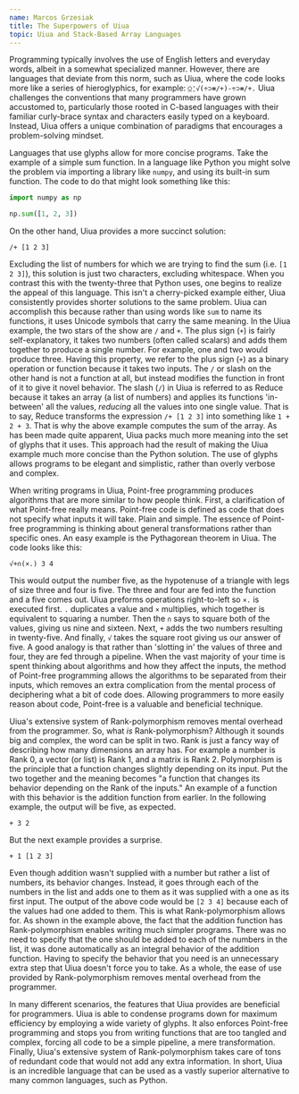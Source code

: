 ```yaml
---
name: Marcos Grzesiak
title: The Superpowers of Uiua
topic: Uiua and Stack-Based Array Languages
---
```

Programming typically involves the use of English letters and everyday words, albeit in a somewhat specialized manner. However, there are languages that deviate from this norm, such as Uiua, where the code looks more like a series of hieroglyphics, for example: `⍜⍘√(÷⊃⧻/+)-÷⊃⧻/+.` Uiua challenges the conventions that many programmers have grown accustomed to, particularly those rooted in C-based languages with their familiar curly-brace syntax and characters easily typed on a keyboard. Instead, Uiua offers a unique combination of paradigms that encourages a problem-solving mindset.

Languages that use glyphs allow for more concise programs. Take the example of a simple sum function. In a language like Python you might solve the problem via importing a library like `numpy`, and using its built-in sum function. The code to do that might look something like this:
    
```python
import numpy as np 

np.sum([1, 2, 3])
```
On the other hand, Uiua provides a more succinct solution:

```uiua
/+ [1 2 3]
```

Excluding the list of numbers for which we are trying to find the sum (i.e. `[1 2 3]`), this solution is just two characters, excluding whitespace. When you contrast this with the twenty-three that Python uses, one begins to realize the appeal of this language. This isn't a cherry-picked example either, Uiua consistently provides shorter solutions to the same problem. Uiua can accomplish this because rather than using words like `sum` to name its functions, it uses Unicode symbols that carry the same meaning. In the Uiua example, the two stars of the show are `/` and `+`. The plus sign (`+`) is fairly self-explanatory, it takes two numbers (often called scalars) and adds them together to produce a single number. For example, one and two would produce three. Having this property, we refer to the plus sign (`+`) as a binary operation or function because it takes two inputs. The `/` or slash on the other hand is not a function at all, but instead modifies the function in front of it to give it novel behavior. The slash (`/`) in Uiua is referred to as Reduce because it takes an array (a list of numbers) and applies its functions 'in-between' all the values, *reducing* all the values into one single value. That is to say, Reduce transforms the expression `/+ [1 2 3]` into something like `1 + 2 + 3`. That is why the above example computes the sum of the array. As has been made quite apparent, Uiua packs much more meaning into the set of glyphs that it uses. This approach had the result of making the Uiua example much more concise than the Python solution. The use of glyphs allows programs to be elegant and simplistic, rather than overly verbose and complex. 

When writing programs in Uiua, Point-free programming produces algorithms that are more similar to how people think. First, a clarification of what Point-free really means. Point-free code is defined as code that does not specify what inputs it will take. Plain and simple. The essence of Point-free programming is thinking about general transformations rather than specific ones. An easy example is the Pythagorean theorem in Uiua. The code looks like this:

```uiua
√+∩(×.) 3 4
```

This would output the number five, as the hypotenuse of a triangle with legs of size three and four is five. The three and four are fed into the function and a five comes out. Uiua preforms operations right-to-left so `×.` is executed first. `.` duplicates a value and `×` multiplies, which together is equivalent to squaring a number. Then the `∩` says to square both of the values, giving us nine and sixteen. Next, `+` adds the two numbers resulting in twenty-five. And finally, `√` takes the square root giving us our answer of five. A good analogy is that rather than 'slotting in' the values of three and four, they are fed through a pipeline. When the vast majority of your time is spent thinking about algorithms and how they affect the inputs, the method of Point-free programming allows the algorithms to be separated from their inputs, which removes an extra complication from the mental process of deciphering what a bit of code does. Allowing programmers to more easily reason about code, Point-free is a valuable and beneficial technique.

Uiua's extensive system of Rank-polymorphism removes mental overhead from the programmer. So, what *is* Rank-polymorphism? Although it sounds big and complex, the word can be split in two. Rank is just a fancy way of describing how many dimensions an array has. For example a number is Rank 0, a vector (or list) is Rank 1, and a matrix is Rank 2. Polymorphism is the principle that a function changes slightly depending on its input. Put the two together and the meaning becomes "a function that changes its behavior depending on the Rank of the inputs." An example of a function with this behavior is the addition function from earlier. In the following example, the output will be five, as expected.

```uiua
+ 3 2
```

But the next example provides a surprise.

```uiua
+ 1 [1 2 3]
```

Even though addition wasn't supplied with a number but rather a list of numbers, its behavior changes. Instead, it goes through each of the numbers in the list and adds one to them as it was supplied with a one as its first input. The output of the above code would be `[2 3 4]` because each of the values had one added to them. This is what Rank-polymorphism allows for. As shown in the example above, the fact that the addition function has Rank-polymorphism enables writing much simpler programs. There was no need to specify that the one should be added to each of the numbers in the list, it was done automatically as an integral behavior of the addition function. Having to specify the behavior that you need is an unnecessary extra step that Uiua doesn't force you to take. As a whole, the ease of use provided by Rank-polymorphism removes mental overhead from the programmer.

In many different scenarios, the features that Uiua provides are beneficial for programmers. Uiua is able to condense programs down for maximum efficiency by employing a wide variety of glyphs. It also enforces Point-free programming and stops you from writing functions that are too tangled and complex, forcing all code to be a simple pipeline, a mere transformation. Finally, Uiua's extensive system of Rank-polymorphism takes care of tons of redundant code that would not add any extra information. In short, Uiua is an incredible language that can be used as a vastly superior alternative to many common languages, such as Python.
